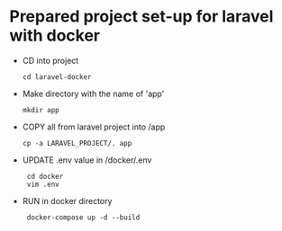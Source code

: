 # Prepared project set-up for laravel with docker

- CD into project
  ```console
  cd laravel-docker
   ```
- Make directory with the name of 'app'
     ```console
   mkdir app
   ```
- COPY all from laravel project into /app
   ```console
   cp -a LARAVEL_PROJECT/. app
   ```
- UPDATE .env value in /docker/.env
  ```console
   cd docker 
   vim .env
   ```
- RUN in docker directory
   ```console
    docker-compose up -d --build
    ```



